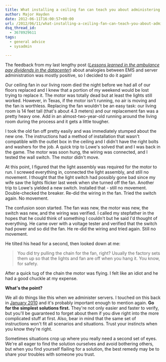 ```yaml
---
title: What installing a ceiling fan can teach you about administering servers
author: Major Hayden
date: 2012-06-11T16:00:57+00:00
url: /2012/06/11/what-installing-a-ceiling-fan-can-teach-you-about-administering-servers/
dsq_thread_id:
  - 3678929611
tags:
  - general advice
  - sysadmin

---
```

The feedback from my last lengthy post (_[Lessons learned in the ambulance pay dividends in the datacenter][1]_) about analogies between EMS and server administration was mostly positive, so I decided to do it again!

Our ceiling fan in our living room died the night before we had all of our floors replaced and I knew that a portion of my weekend would be lost trying to replace it. The motor was totally dead but at least the lights still worked. However, in Texas, if the motor isn't running, no air is moving and the fan is worthless. Replacing the fan wouldn't be an easy task: our living room is 14 feet tall (that's about 4.3 meters) and our replacement fan was a pretty heavy one. Add in an almost-two-year-old running around the living room during the process and it gets a little tougher.

I took the old fan off pretty easily and was immediately stumped about the new one. The instructions had a method of installation that wasn't compatible with the outlet box in the ceiling and I didn't have the right bolts and washers for the job. A quick trip to Lowe's solved that and I was back in the game. The motor was soon hung, the wiring was connected, and I tested the wall switch. The motor didn't move.

At this point, I figured that the light assembly was required for the motor to run. I screwed everything in, connected the light assembly, and still no movement. I thought that the light switch had possibly gone bad since my wife saw the lights flicker last week when she turned off the fan. Another trip to Lowe's yielded a new switch. Installed that - still no movement. Double-checked the breaker. Re-did the wiring in the fan. Tried the switch again. No movement.

The confusion soon started. The fan was new, the motor was new, the switch was new, and the wiring was verified. I called my stepfather in the hopes that he could think of something I couldn't but he said I'd thought of everything. He came over with a voltage tester and verified that the switch had power and so did the fan. He re-did the wiring and tried again. Still no movement.

He tilted his head for a second, then looked down at me:

> You did try pulling the chain for the fan, right? Usually the factory sets them up so that the lights and fan are off when you hang it. You know, for safety.

After a quick tug of the chain the motor was flying. I felt like an idiot and he had a good chuckle at my expense.

**What's the point?**

We all do things like this when we administer servers. I touched on this back in [January 2010][2] and it's probably important enough to mention again. **Go for the simplest solutions first.** They're not only easier and faster to verify, but you'll be guaranteed to forget about them if you dive right into the more complicated stuff at first. Also, bear in mind that the same set of instructions won't fit all scenarios and situations. Trust your instincts when you know they're right.

Sometimes situations crop up where you really need a second set of eyes. We're all eager to find the solution ourselves and avoid bothering others, but when you find yourself flailing for a solution, the best remedy may be to share your troubles with someone you trust.

 [1]: /2012/05/31/lessons-learned-in-the-ambulance-pay-dividends-in-the-datacenter/
 [2]: /2010/01/03/a-new-year-system-administrator-inspiration/
